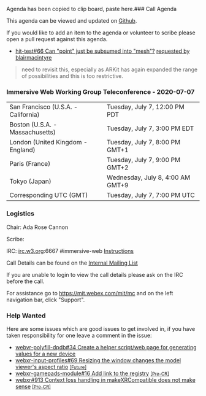 Agenda has been copied to clip board, paste here.### Call Agenda

This agenda can be viewed and updated on [Github](https://github.com/immersive-web/administrivia/blob/master/meetings/wg/2020-07-07-Immersive_Web_Working_Group_Teleconference-agenda.md).

If you would like to add an item to the agenda or volunteer to scribe please open a pull request against this agenda.

* [hit-test#66 Can "point" just be subsumed into "mesh"?](https://github.com/immersive-web/hit-test/issues/66) [requested by blairmacintyre](https://github.com/immersive-web/hit-test/issues/66#issuecomment-651376365)
> need to revisit this, especially as ARKit has again expanded the range of possibilities and this is too restrictive.

### Immersive Web Working Group Teleconference - 2020-07-07

<table>
<tr><td> San Francisco (U.S.A. - California) <td> Tuesday, July 7, 12:00 PM PDT
<tr><td> Boston (U.S.A. - Massachusetts) <td> Tuesday, July 7, 3:00 PM EDT
<tr><td> London (United Kingdom - England) <td> Tuesday, July 7, 8:00 PM GMT+1
<tr><td> Paris (France) <td> Tuesday, July 7, 9:00 PM GMT+2
<tr><td> Tokyo (Japan) <td> Wednesday, July 8, 4:00 AM GMT+9
<tr><td> Corresponding UTC (GMT) <td> Tuesday, July 7, 7:00 PM UTC
</table>

### Logistics

Chair: Ada Rose Cannon

Scribe:

IRC: [irc.w3.org](http://irc.w3.org/):6667 #immersive-web [Instructions](https://github.com/immersive-web/administrivia/blob/master/IRC.md)

Call Details can be found on the [Internal Mailing List](https://lists.w3.org/Archives/Member/internal-immersive-web/2019Feb/0002.html)

If you are unable to login to view the call details please ask on the IRC before the call.

For assistance go to https://mit.webex.com/mit/mc  and on the left navigation bar, click "Support".

### Help Wanted

Here are some issues which are good issues to get involved in, if you have taken responsibility for one leave a comment in the issue:

- [webvr-polyfill-dpdb#34 Create a helper script/web page for generating values for a new device](https://github.com/immersive-web/webvr-polyfill-dpdb/issues/34)
- [webxr-input-profiles#69 Resizing the window changes the model viewer's aspect ratio](https://github.com/immersive-web/webxr-input-profiles/issues/69) [<small>[Future]</small>](https://api.github.com/repos/immersive-web/webxr-input-profiles/milestones/4)
- [webxr-gamepads-module#16 Add link to the registry](https://github.com/immersive-web/webxr-gamepads-module/issues/16) [<small>[Pre-CR]</small>](https://api.github.com/repos/immersive-web/webxr-gamepads-module/milestones/1)
- [webxr#913 Context loss handling in makeXRCompatible does not make sense](https://github.com/immersive-web/webxr/issues/913) [<small>[Pre-CR]</small>](https://api.github.com/repos/immersive-web/webxr/milestones/3)


              
